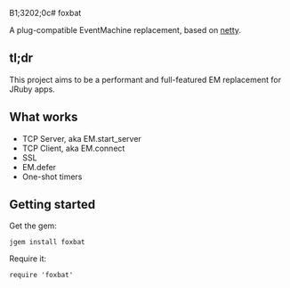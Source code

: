 B1;3202;0c# foxbat

A plug-compatible EventMachine replacement, based on [netty](http://netty.io/).

## tl;dr

This project aims to be a performant and full-featured EM replacement for JRuby apps.

## What works

* TCP Server, aka EM.start_server
* TCP Client, aka EM.connect
* SSL
* EM.defer
* One-shot timers


## Getting started

Get the gem:

    jgem install foxbat

Require it:

    require 'foxbat'
